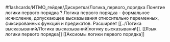 #flashcards/ИТМО_гейдев/Дискретка/Логика_первого_порядка
Понятие логики первого порядка
?
Логика первого порядка - формальное исчисление, допускающее высказывания относительно переменных, фиксированных функций и предикатов. Расширяет [[../Логика высказываний/Логика высказываний|логику высказываний]].
[[Язык логики первого порядка]]
[[Аксиомы логики первого порядка]]
